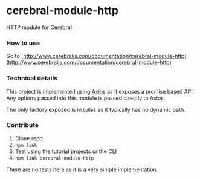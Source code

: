 # cerebral-module-http
HTTP module for Cerebral

### How to use
Go to [http://www.cerebraljs.com/documentation/cerebral-module-http](http://www.cerebraljs.com/documentation/cerebral-module-http)

### Technical details
This project is implemented using [Axios](https://github.com/mzabriskie/axios) as it exposes a promise based API. Any options passed into this module is passed directly to Axios.

The only factory exposed is `httpGet` as it typically has no dynamic path.

### Contribute
1. Clone repo
2. `npm link`
3. Test using the tutorial projects or the CLI
4. `npm link cerebral-module-http`

There are no tests here as it is a very simple implementation.
